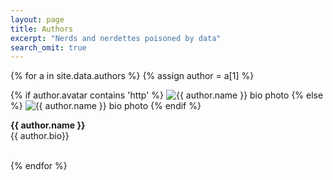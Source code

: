 ```yaml
---
layout: page
title: Authors
excerpt: "Nerds and nerdettes poisoned by data"
search_omit: true
---
```

{% for a in site.data.authors %}
{% assign author = a[1] %}
<div class="authorinfo">
{% if author.avatar contains 'http' %}
          <img src="{{ author.avatar }}" class="bio-photo" class="author-photo" alt="{{ author.name }} bio photo">
{% else %}
          <img src="{{ site.url }}/images/{{ author.avatar }}" class="bio-photo" alt="{{ author.name }} bio photo">
{% endif %}

<span><b>{{ author.name }}</b>
  <a href="https://twitter.com/{{ author.twitter }}" title="Follow me on Twitter" itemprop="Twitter"><i class="fa fa-twitter-square"></i></a>
<br>{{ author.bio}}
</span>
</div>

<br>
{% endfor %}
